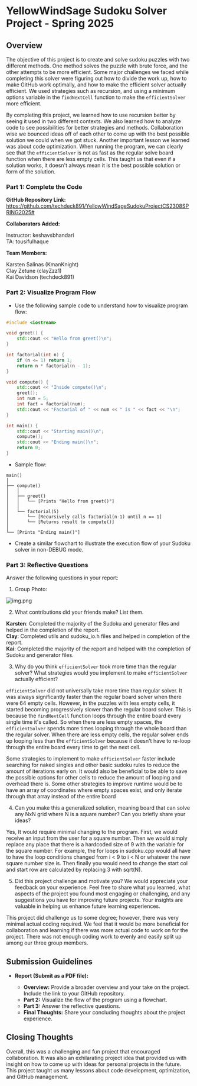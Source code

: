 # YellowWindSage Sudoku Solver Project - Spring 2025

## Overview

The objective of this project is to create and solve sudoku puzzles with two different methods. 
One method solves the puzzle with brute force, and the other attempts to be more efficient.
Some major challenges we faced while completing this solver were figuring out how to divide the work up, 
how to make GitHub work optimally, and how to make the efficient solver actually efficient.
We used strategies such as recursion, and using a minimum options variable in the `findNextCell` function to make the `efficientSolver` more efficient.

By completing this project, we learned how to use recursion better by seeing it used in two different contexts.
We also learned how to analyze code to see possibilities for better strategies and methods. 
Collaboration wise we bounced ideas off of each other to come up with the best possible solution we could when we got stuck.
Another important lesson we learned was about code optimization. When running the program, we can clearly see that the `efficientSolver` is not as fast as the regular solve board function when there are less empty cells.
This taught us that even if a solution works, it doesn't always mean it is the best possible solution or form of the solution.


### Part 1: Complete the Code

**GitHub Repository Link:** https://github.com/techdeck891/YellowWindSageSudokuProjectCS2308SPRING2025#

**Collaborators Added:**

Instructor: keshavsbhandari  
TA: tousifulhaque

**Team Members:**

Karsten Salinas (KmanKnight)  
Clay Zetune (clayZzz1)  
Kai Davidson (techdeck891)

### Part 2: Visualize Program Flow

- Use the following sample code to understand how to visualize program flow:

```cpp
#include <iostream>

void greet() {
    std::cout << "Hello from greet()\n";
}

int factorial(int n) {
    if (n <= 1) return 1;
    return n * factorial(n - 1);
}

void compute() {
    std::cout << "Inside compute()\n";
    greet();
    int num = 5;
    int fact = factorial(num);
    std::cout << "Factorial of " << num << " is " << fact << "\n";
}

int main() {
    std::cout << "Starting main()\n";
    compute();
    std::cout << "Ending main()\n";
    return 0;
}
```

- Sample flow:

```text
main()
│
├── compute()
│   │
│   ├── greet()
│   │   └── [Prints "Hello from greet()"]
│   │
│   └── factorial(5)
│       └── [Recursively calls factorial(n-1) until n == 1]
│       └── [Returns result to compute()]
│
└── [Prints "Ending main()"]
```

- Create a similar flowchart to illustrate the execution flow of your Sudoku solver in non-DEBUG mode.

### Part 3: Reflective Questions

Answer the following questions in your report:

1. Group Photo:

![img.png](img.png)

2. What contributions did your friends make? List them.

**Karsten**: Completed the majority of the Sudoku and generator files and helped in the completion of the report.   
**Clay**: Completed utils and sudoku_io.h files and helped in completion of the report.   
**Kai**: Completed the majority of the report and helped with the completion of Sudoku and generator files.

3. Why do you think `efficientSolver` took more time than the regular solver? What strategies would you implement to make `efficientSolver` actually efficient?

`efficientSolver` did not universally take more time than regular solver. It was always significantly faster than the regular board solver when there were 64 empty cells. 
However, in the puzzles with less empty cells, it started becoming progressively slower than the regular board solver. This is because the `findNextCell`
function loops through the entire board every single time it's called. So when there are less empty spaces, the `efficientSolver` spends more times looping through the whole board
than the regular solver. When there are less empty cells, the regular solver ends up looping less than the `efficientSolver` because it doesn't have to re-loop through the entire board every time to get the next cell.

Some strategies to implement to make `efficientSolver` faster include searching for naked singles and other basic sudoku rules to reduce the amount of iterations early on. 
It would also be beneficial to be able to save the possible options for other cells to reduce the amount of looping and overhead there is. Some other strategies to improve runtime would be to have an array of coordinates where empty spaces exist, and only iterate through that array instead of the entire board

4. Can you make this a generalized solution, meaning board that can solve any NxN grid where N is a square number? Can you briefly share your ideas?

Yes, It would require minimal changing to the program. 
First, we would receive an input from the user for a square number. Then we would simply replace any place that there is a hardcoded size of 9 with the variable for the square number. 
For example, the for loops in sudoku.cpp would all have to have the loop conditions changed from i < 9 to i < N or whatever the new square number size is.
Then finally you would need to change the start col and start row are calculated by replacing 3 with sqrt(N).

5. Did this project challenge and motivate you? We would appreciate your feedback on your experience. Feel free to share what you learned, what aspects of the project you found most engaging or challenging, and any suggestions you have for improving future projects. Your insights are valuable in helping us enhance future learning experiences.

This project did challenge us to some degree; however, there was very minimal actual coding required. We feel that it would be more beneficial for collaboration and learning if there was more actual code to work on for the project.
There was not enough coding work to evenly and easily split up among our three group members.


## Submission Guidelines

- **Report (Submit as a PDF file):**

    - **Overview:** Provide a broader overview and your take on the project. Include the link to your GitHub repository.
    - **Part 2:** Visualize the flow of the program using a flowchart.
    - **Part 3:** Answer the reflective questions.
    - **Final Thoughts:** Share your concluding thoughts about the project experience.

## Closing Thoughts

Overall, this was a challenging and fun project that encouraged collaboration. 
It was also an exhilarating project idea that provided us with insight on how to come up with ideas for personal projects in the future.
This project taught us many lessons about code development, optimization, and GitHub management.
